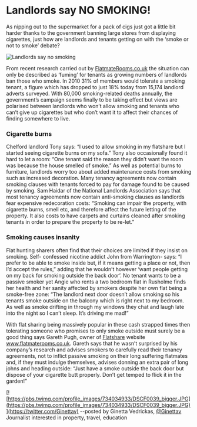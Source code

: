 Landlords say NO SMOKING!
=========================
As nipping out to the supermarket for a pack of cigs just got a little bit
harder thanks to the government banning large stores from displaying cigarettes,
just how are landlords and tenants getting on with the ‘smoke or not to smoke’
debate?


![Landlords say no smoking](/media/images/passive-smoking-image.jpg)


From recent research carried out by
[FlatmateRooms.co.uk](https://www.flatmaterooms.co.uk) the situation can only be
described as ‘fuming’ for tenants as growing numbers of landlords ban those who
smoke. In 2010 31% of members would tolerate a smoking tenant, a figure which
has dropped to just 18% today from 15,174 landlord adverts surveyed. With 80,000
smoking-related deaths annually, the government’s campaign seems finally to be
taking effect but views are polarised between landlords who won’t allow smoking
and tenants who can’t give up cigarettes but who don’t want it to affect their
chances of finding somewhere to live.


### Cigarette burns


Chelford landlord Tony says: “I used to allow smoking in my flatshare but I
started seeing cigarette burns on my sofa.” Tony also occasionally found it hard
to let a room: “One tenant said the reason they didn’t want the room was because
the house smelled of smoke.” As well as potential burns to furniture, landlords
worry too about added maintenance costs from smoking such as increased
decoration. Many tenancy agreements now contain smoking clauses with tenants
forced to pay for damage found to be caused by smoking. Sam Haidar of the
National Landlords Association says that most tenancy agreements now contain
anti-smoking clauses as landlords fear expensive redecoration costs: “Smoking
can impair the property, with cigarette burns, smell etc, and therefore affect
the future letting of the property. It also costs to have carpets and curtains
cleaned after smoking tenants in order to prepare the property to be re-let.”


### Smoking causes insanity


Flat hunting sharers often find that their choices are limited if they insist on
smoking. Self- confessed nicotine addict John from Warrington- says: “I prefer
to be able to smoke inside but, if it means getting a place or not, then I’d
accept the rules,” adding that he wouldn’t however ‘want people getting on my
back for smoking outside the back door’. No tenant wants to be a passive smoker
yet Angie who rents a two bedroom flat in Rusholme finds her health and her
sanity affected by smokers despite her own flat being a smoke-free zone: “The
landlord next door doesn’t allow smoking so his tenants smoke outside on the
balcony which is right next to my bedroom. As well as smoke drifting in through
my windows they chat and laugh late into the night so I can’t sleep. It’s
driving me mad!”


With flat sharing being massively popular in these cash strapped times then
tolerating someone who promises to only smoke outside must surely be a good
thing says Gareth Pugh, owner of [Flatshare](https://www.flatmaterooms.co.uk)
website www.flatmaterooms.co.uk. Gareth says that he wasn’t surprised by his
company’s research and advises smokers to carefully read their tenancy
agreements, not to inflict passive smoking on their long suffering flatmates
and, if they must indulge themselves, advises donning an extra pair of long
johns and heading outside: “Just have a smoke outside the back door but dispose
of your cigarette butt properly. Don’t get temped to flick it in the garden!”


[![https://pbs.twimg.com/profile_images/734034933/DSCF0039_bigger.JPG](https://pbs.twimg.com/profile_images/734034933/DSCF0039_bigger.JPG)](https://twitter.com/Ginettav)
--posted by Ginetta Vedrickas, [@Ginettav](https://twitter.com/Ginettav)
Journalist interested in property, travel, education

